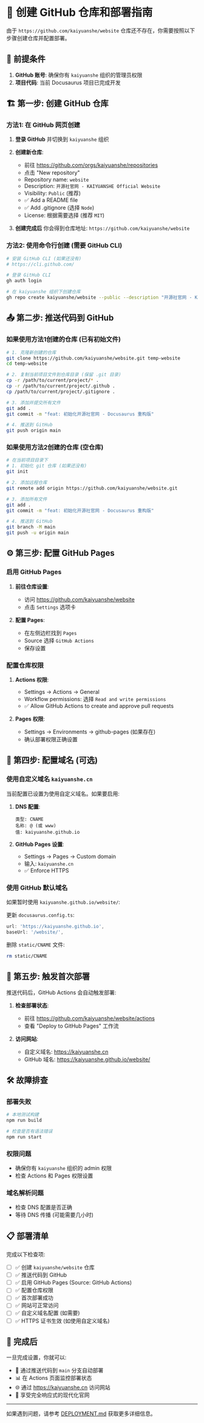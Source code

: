 # 🚀 创建 GitHub 仓库和部署指南

由于 `https://github.com/kaiyuanshe/website` 仓库还不存在，你需要按照以下步骤创建仓库并配置部署。

## 📝 前提条件

1. **GitHub 账号**: 确保你有 `kaiyuanshe` 组织的管理员权限
2. **项目代码**: 当前 Docusaurus 项目已完成开发

## 🏗️ 第一步: 创建 GitHub 仓库

### 方法1: 在 GitHub 网页创建

1. **登录 GitHub** 并切换到 `kaiyuanshe` 组织
2. **创建新仓库**:
   - 前往 https://github.com/orgs/kaiyuanshe/repositories
   - 点击 "New repository"
   - Repository name: `website`
   - Description: `开源社官网 - KAIYUANSHE Official Website`
   - Visibility: `Public` (推荐)
   - ✅ Add a README file
   - ✅ Add .gitignore (选择 `Node`)
   - License: 根据需要选择 (推荐 `MIT`)

3. **创建完成后** 你会得到仓库地址: `https://github.com/kaiyuanshe/website`

### 方法2: 使用命令行创建 (需要 GitHub CLI)

```bash
# 安装 GitHub CLI (如果还没有)
# https://cli.github.com/

# 登录 GitHub CLI
gh auth login

# 在 kaiyuanshe 组织下创建仓库
gh repo create kaiyuanshe/website --public --description "开源社官网 - KAIYUANSHE Official Website"
```

## 📤 第二步: 推送代码到 GitHub

### 如果使用方法1创建的仓库 (已有初始文件)

```bash
# 1. 克隆新创建的仓库
git clone https://github.com/kaiyuanshe/website.git temp-website
cd temp-website

# 2. 复制当前项目文件到仓库目录 (保留 .git 目录)
cp -r /path/to/current/project/* . 
cp -r /path/to/current/project/.github .
cp /path/to/current/project/.gitignore .

# 3. 添加并提交所有文件
git add .
git commit -m "feat: 初始化开源社官网 - Docusaurus 重构版"

# 4. 推送到 GitHub
git push origin main
```

### 如果使用方法2创建的仓库 (空仓库)

```bash
# 在当前项目目录下
# 1. 初始化 git 仓库 (如果还没有)
git init

# 2. 添加远程仓库
git remote add origin https://github.com/kaiyuanshe/website.git

# 3. 添加所有文件
git add .
git commit -m "feat: 初始化开源社官网 - Docusaurus 重构版"

# 4. 推送到 GitHub
git branch -M main
git push -u origin main
```

## ⚙️ 第三步: 配置 GitHub Pages

### 启用 GitHub Pages

1. **前往仓库设置**:
   - 访问 https://github.com/kaiyuanshe/website
   - 点击 `Settings` 选项卡

2. **配置 Pages**:
   - 在左侧边栏找到 `Pages`
   - Source 选择 `GitHub Actions`
   - 保存设置

### 配置仓库权限

1. **Actions 权限**:
   - Settings → Actions → General
   - Workflow permissions: 选择 `Read and write permissions`
   - ✅ Allow GitHub Actions to create and approve pull requests

2. **Pages 权限**:
   - Settings → Environments → github-pages (如果存在)
   - 确认部署权限正确设置

## 🎯 第四步: 配置域名 (可选)

### 使用自定义域名 `kaiyuanshe.cn`

当前配置已设置为使用自定义域名。如果要启用:

1. **DNS 配置**:
   ```
   类型: CNAME
   名称: @ (或 www)
   值: kaiyuanshe.github.io
   ```

2. **GitHub Pages 设置**:
   - Settings → Pages → Custom domain
   - 输入: `kaiyuanshe.cn`
   - ✅ Enforce HTTPS

### 使用 GitHub 默认域名

如果暂时使用 `kaiyuanshe.github.io/website/`:

更新 `docusaurus.config.ts`:
```typescript
url: 'https://kaiyuanshe.github.io',
baseUrl: '/website/',
```

删除 `static/CNAME` 文件:
```bash
rm static/CNAME
```

## 🚀 第五步: 触发首次部署

推送代码后，GitHub Actions 会自动触发部署:

1. **检查部署状态**:
   - 前往 https://github.com/kaiyuanshe/website/actions
   - 查看 "Deploy to GitHub Pages" 工作流

2. **访问网站**:
   - 自定义域名: https://kaiyuanshe.cn
   - GitHub 域名: https://kaiyuanshe.github.io/website/

## 🛠️ 故障排查

### 部署失败
```bash
# 本地测试构建
npm run build

# 检查是否有语法错误
npm run start
```

### 权限问题
- 确保你有 `kaiyuanshe` 组织的 admin 权限
- 检查 Actions 和 Pages 权限设置

### 域名解析问题
- 检查 DNS 配置是否正确
- 等待 DNS 传播 (可能需要几小时)

## 📋 部署清单

完成以下检查项:

- [ ] ✅ 创建 `kaiyuanshe/website` 仓库
- [ ] ✅ 推送代码到 GitHub
- [ ] ✅ 启用 GitHub Pages (Source: GitHub Actions)
- [ ] ✅ 配置仓库权限
- [ ] ✅ 首次部署成功
- [ ] ✅ 网站可正常访问
- [ ] ✅ 自定义域名配置 (如需要)
- [ ] ✅ HTTPS 证书生效 (如使用自定义域名)

## 🎉 完成后

一旦完成设置，你就可以:

- 📝 通过推送代码到 `main` 分支自动部署
- 📊 在 Actions 页面监控部署状态  
- 🌐 通过 https://kaiyuanshe.cn 访问网站
- 📱 享受完全响应式的现代化官网

---

如果遇到问题，请参考 [DEPLOYMENT.md](./DEPLOYMENT.md) 获取更多详细信息。